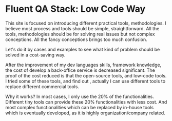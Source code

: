 # Fluent QA Stack: Low Code Way

This site is focused on introducing different practical tools, methodologies. I believe most process and tools should be simple, straightforward. All the tools, methodologies should be for solving real issues but not complex conceptions. All the fancy conceptions brings too much confusion.

Let's do it by cases and examples to see what kind of problem should be solved in a cost-saving way.


After the improvement of my dev languages skills, framework knowledge, the cost of develop a back-office service is decreased significant. The proof of the cost reduced is that the open-source tools, and low-code tools. I tried some of these tools, and find out , actually I can use different tools to replace different commercial tools. 

Why it works? In most cases, I only use the 20% of the functionalities. Different tiny tools can provide these 20% functionalities with less cost. And most complex functionalities which can be replaced by in-house tools which is eventually developed, as it is highly organization/company related. 



